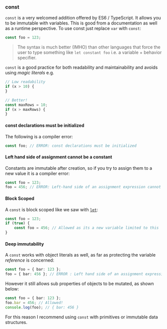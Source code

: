 ### const

`const` is a very welcomed addition offered by ES6 / TypeScript. It allows you to be immutable with variables. This is good from a documentation as well as a runtime perspective. To use const just replace `var` with `const`:

```ts
const foo = 123;
```

> The syntax is much better (IMHO) than other languages that force the user to type something like `let constant foo` i.e. a variable + behavior specifier.

`const` is a good practice for both readability and maintainability and avoids using *magic literals* e.g.

```ts
// Low readability
if (x > 10) {
}

// Better!
const maxRows = 10;
if (x > maxRows) {
}
```

#### const declarations must be initialized
The following is a compiler error:

```ts
const foo; // ERROR: const declarations must be initialized
```

#### Left hand side of assignment cannot be a constant
Constants are immutable after creation, so if you try to assign them to a new value it is a compiler error:

```ts
const foo = 123;
foo = 456; // ERROR: Left-hand side of an assignment expression cannot be a constant
```

#### Block Scoped
A `const` is block scoped like we saw with [`let`](./let.md):

```ts
const foo = 123;
if (true) {
    const foo = 456; // Allowed as its a new variable limited to this `if` block
}
```

#### Deep immutability
A `const` works with object literals as well, as far as protecting the variable *reference* is concerned:

```ts
const foo = { bar: 123 };
foo = { bar: 456 }; // ERROR : Left hand side of an assignment expression cannot be a constant
```

However it still allows sub properties of objects to be mutated, as shown below:

```ts
const foo = { bar: 123 };
foo.bar = 456; // Allowed!
console.log(foo); // { bar: 456 }
```

For this reason I recommend using `const` with primitives or immutable data structures.
